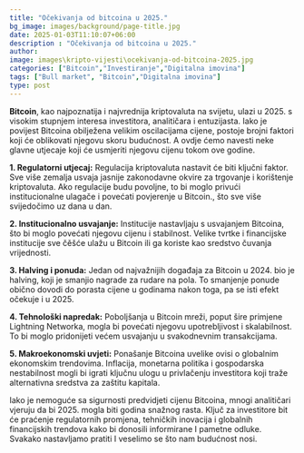 ```yaml
---
title: "Očekivanja od bitcoina u 2025."
bg_image: images/background/page-title.jpg
date: 2025-01-03T11:10:07+06:00
description : "Očekivanja od bitcoina u 2025."
author: 
image: images\kripto-vijesti\ocekivanja-od-bitcoina-2025.jpg
categories: ["Bitcoin","Investiranje","Digitalna imovina"]
tags: ["Bull market", "Bitcoin","Digitalna imovina"]
type: post
---
```


**Bitcoin**, kao najpoznatija i najvrednija kriptovaluta na svijetu, ulazi u 2025. s visokim stupnjem interesa investitora, analitičara i entuzijasta. Iako je povijest Bitcoina obilježena velikim oscilacijama cijene, postoje brojni faktori koji će oblikovati njegovu skoru budućnost.
A ovdje ćemo navesti neke glavne utjecaje koji će usmjeriti njegovu cijenu tokom ove godine.

**1. Regulatorni utjecaj:**
Regulacija kriptovaluta nastavit će biti ključni faktor. Sve više zemalja usvaja jasnije zakonodavne okvire za trgovanje i korištenje kriptovaluta. Ako regulacije budu povoljne, to bi moglo privući institucionalne ulagače i povećati povjerenje u Bitcoin., što sve više svijedočimo uz dana u dan.

**2. Institucionalno usvajanje:**
Institucije nastavljaju s usvajanjem Bitcoina, što bi moglo povećati njegovu cijenu i stabilnost. Velike tvrtke i financijske institucije sve čěšće ulažu u Bitcoin ili ga koriste kao sredstvo čuvanja vrijednosti.

**3. Halving i ponuda:**
Jedan od najvažnijih događaja za Bitcoin u 2024. bio je halving, koji je smanjio nagrade za rudare na pola. To smanjenje ponude obično dovodi do porasta cijene u godinama nakon toga, pa se isti efekt očekuje i u 2025.

**4. Tehnološki napredak:**
Poboljšanja u Bitcoin mreži, poput šire primjene Lightning Networka, mogla bi povećati njegovu upotrebljivost i skalabilnost. To bi moglo pridonijeti većem usvajanju u svakodnevnim transakcijama.

**5. Makroekonomski uvjeti:**
Ponašanje Bitcoina uvelike ovisi o globalnim ekonomskim trendovima. Inflacija, monetarna politika i gospodarska nestabilnost mogli bi igrati ključnu ulogu u privlačenju investitora koji traže alternativna sredstva za zaštitu kapitala.

Iako je nemoguće sa sigurnosti predvidjeti cijenu Bitcoina, mnogi analitičari vjeruju da bi 2025. mogla biti godina snažnog rasta. Ključ za investitore bit će praćenje regulatornih promjena, tehničkih inovacija i globalnih financijskih trendova kako bi donosili informirane I pametne odluke.
Svakako nastavljamo pratiti I veselimo se što nam budućnost nosi.




